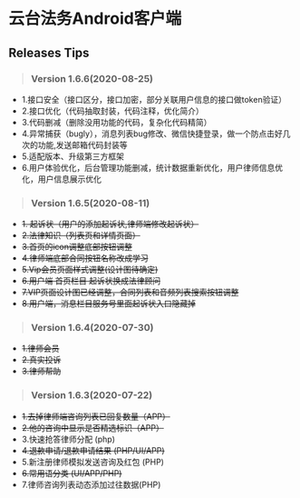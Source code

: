 # 云台法务Android客户端

## Releases Tips

>### Version 1.6.6(2020-08-25)
- 1.接口安全（接口区分，接口加密，部分关联用户信息的接口做token验证）
- 2.接口优化（代码抽取封装，代码注释，优化简介）
- 3.代码删减（删除没用功能的代码，复杂化代码精简）
- 4.异常捕获（bugly），消息列表bug修改、微信快捷登录，做一个防点击好几次的功能,发送邮箱代码封装等
- 5.适配版本、升级第三方框架
- 6.用户体验优化，后台管理功能删减，统计数据重新优化，用户律师信息优化，用户信息展示优化

>### Version 1.6.5(2020-08-11)
- ~~1. 起诉状（用户的添加起诉状,律师端修改起诉状）~~
- ~~2.法律知识（列表页和详情页面）~~
- ~~3.首页的icon调整底部按钮调整~~
- ~~4.律师端底部合同按钮名称改成学习~~
- ~~5.Vip会员页面样式调整(设计图待确定)~~
- ~~6.用户端 首页栏目 起诉状换成法律顾问~~
- ~~7.VIP页面设计图已经调整，合同列表和音频列表搜索按钮调整~~
- ~~8.用户端，消息栏目服务号里面起诉状入口隐藏掉~~

>### Version 1.6.4(2020-07-30)
- ~~1.律师会员~~
- ~~2.真实投诉~~
- ~~3.律师帮助~~

>### Version 1.6.3(2020-07-22)

- ~~1.去掉律师端咨询列表已回复数量（APP）~~
- ~~2.他的咨询中显示是否精选标识（APP）~~
- 3.快速抢答律师分配 (php)
- ~~4.退款申请/退款申请结果 (PHP/UI/APP)~~
- 5.新注册律师模拟发送咨询及红包 (PHP)
- ~~6.常用语分类 (UI/APP/PHP)~~
- 7.律师咨询列表动态添加过往数据(PHP)